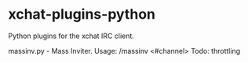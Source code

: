 xchat-plugins-python
====================

Python plugins for the xchat IRC client.

massinv.py - Mass Inviter. Usage: /massinv <#channel>
Todo: throttling
